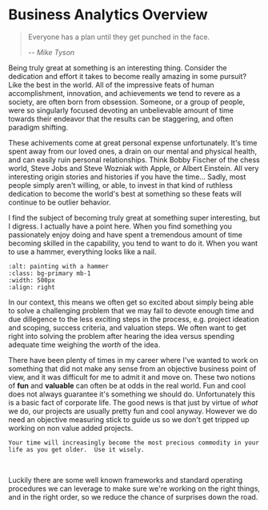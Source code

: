 # Business Analytics Overview

> Everyone has a plan until they get punched in the face.
>
> -- <cite>Mike Tyson</cite>

Being truly great at something is an interesting thing.  Consider the dedication and effort it takes to become really amazing in some pursuit?  Like the best in the world.  All of the impressive feats of human accomplishment, innovation, and achievements we tend to revere as a society, are often born from obsession.  Someone, or a group of people, were so singularly focused devoting an unbelievable amount of time towards their endeavor that the results can be staggering, and often paradigm shifting.  

These achivements come at great personal expense unfortunately.  It's time spent away from our loved ones, a drain on our mental and physical health, and can easily ruin personal relationships.  Think Bobby Fischer of the chess world, Steve Jobs and Steve Wozniak with Apple, or Albert Einstein.  All very interesting origin stories and histories if you have the time...  Sadly, most people simply aren't willing, or able, to invest in that kind of ruthless dedication to become the world's best at something so these feats will continue to be outlier behavior.

I find the subject of becoming truly great at something super interesting, but I digress.  I actually have a point here.  When you find something you passionately enjoy doing and have spent a tremendous amount of time becoming skilled in the capability, you tend to want to do it.  When you want to use a hammer, everything looks like a nail.  
```{image} ../images/painting_with_a_hammer.png
:alt: painting with a hammer
:class: bg-primary mb-1
:width: 500px
:align: right
```
In our context, this means we often get so excited about simply being able to solve a challenging problem that we may fail to devote enough time and due dillegence to the less exciting steps in the process, e.g. project ideation and scoping, success criteria, and valuation steps.  We often want to get right into solving the problem after hearing the idea versus spending adequate time weighing the _worth_ of the idea.

There have been plenty of times in my career where I've wanted to work on something that did not make any sense from an objective business point of view, and it was difficult for me to admit it and move on.  These two notions of **fun** and **valuable** can often be at odds in the real world.  Fun and cool does not always guarantee it's something we should do.  Unfortunately this is a basic fact of corporate life.  The good news is that just by virtue of _what_ we do, our projects are usually pretty fun and cool anyway.  However we do need an objective measuring stick to guide us so we don't get tripped up working on non value added projects.

```{tip}
Your time will increasingly become the most precious commodity in your life as you get older.  Use it wisely.
```
<br>

Luckily there are some well known frameworks and standard operating procedures we can leverage to make sure we're working on the right things, and in the right order, so we reduce the chance of surprises down the road.
